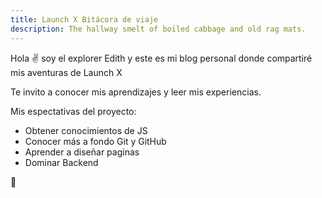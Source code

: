 ```yaml
---
title: Launch X Bitácora de viaje
description: The hallway smelt of boiled cabbage and old rag mats.
---
```


Hola ✌️  soy el explorer Edith y este es mi blog personal donde compartiré mis aventuras de Launch  X

Te invito a conocer mis aprendizajes y leer mis experiencias.

Mis espectativas del proyecto:
- Obtener conocimientos de JS
- Conocer más a fondo Git y GitHub
- Aprender a diseñar paginas
- Dominar Backend

🚀
